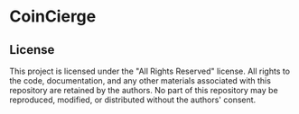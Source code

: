 # CoinCierge


## License

This project is licensed under the "All Rights Reserved" license. All rights to the code, documentation, and any other materials associated with this repository are retained by the authors. No part of this repository may be reproduced, modified, or distributed without the authors' consent.
